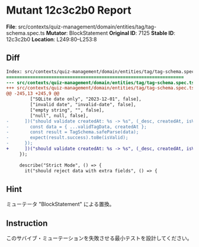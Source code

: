 # Mutant 12c3c2b0 Report

**File**: src/contexts/quiz-management/domain/entities/tag/tag-schema.spec.ts
**Mutator**: BlockStatement
**Original ID**: 7125
**Stable ID**: 12c3c2b0
**Location**: L249:80–L253:8

## Diff

```diff
Index: src/contexts/quiz-management/domain/entities/tag/tag-schema.spec.ts
===================================================================
--- src/contexts/quiz-management/domain/entities/tag/tag-schema.spec.ts	original
+++ src/contexts/quiz-management/domain/entities/tag/tag-schema.spec.ts	mutated #7125
@@ -245,13 +245,9 @@
         ["SQLite date only", "2023-12-01", false],
         ["invalid date", "invalid-date", false],
         ["empty string", "", false],
         ["null", null, false],
-      ])("should validate createdAt: %s -> %s", (_desc, createdAt, isValid) => {
-        const data = { ...validTagData, createdAt };
-        const result = TagSchema.safeParse(data);
-        expect(result.success).toBe(isValid);
-      });
+      ])("should validate createdAt: %s -> %s", (_desc, createdAt, isValid) => {});
     });
 
     describe("Strict Mode", () => {
       it("should reject data with extra fields", () => {
```

## Hint

ミューテータ "BlockStatement" による置換。

## Instruction

このサバイブ・ミューテーションを失敗させる最小テストを設計してください。
